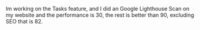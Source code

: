 Im working on the Tasks feature, and I did an Google Lighthouse Scan on my website and the performance is 30, the rest is better than 90, excluding SEO that is 82.

